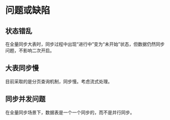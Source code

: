 # 问题或缺陷

## 状态错乱

在全量同步大表时，同步过程中出现“进行中”变为“未开始”状态，但数据仍然同步问题，不影响二次开启。

## 大表同步慢

目前采取的是分页查询机制，同步慢。考虑流式处理。

## 同步并发问题

在全量同步场景下，数据表是一个一个同步的，而不是并行同步。